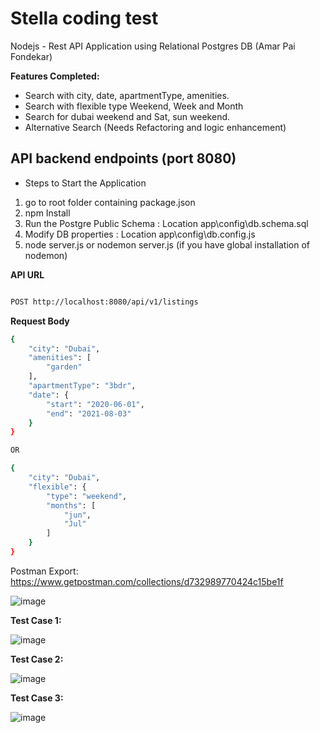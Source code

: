 # Stella coding test
Nodejs - Rest API Application using Relational Postgres DB  (Amar Pai Fondekar)


**Features Completed:**
* Search with city, date, apartmentType, amenities.
* Search with flexible type Weekend, Week and Month
* Search for dubai weekend and Sat, sun weekend.
* Alternative Search (Needs Refactoring and logic enhancement)


## API backend endpoints (port 8080)

* Steps to Start the Application
1) go to root folder containing package.json
2) npm Install
3) Run the Postgre Public Schema : Location app\config\db.schema.sql
4) Modify DB properties : Location app\config\db.config.js
5) node server.js or nodemon server.js (if you have global installation of nodemon)


**API URL**

```bash

POST http://localhost:8080/api/v1/listings

```

**Request Body**

```bash
{
    "city": "Dubai",
    "amenities": [
        "garden"
    ],
    "apartmentType": "3bdr",
    "date": {
        "start": "2020-06-01",
        "end": "2021-08-03"
    }
}

OR

{
    "city": "Dubai",
    "flexible": {
        "type": "weekend",
        "months": [
            "jun",
            "Jul"
        ]
    }
}

```


Postman Export: https://www.getpostman.com/collections/d732989770424c15be1f

![image](https://user-images.githubusercontent.com/10544557/126906143-4ff16a2a-78e1-4fb9-a6c3-70f1a3193ba9.png)


**Test Case 1:**

![image](https://user-images.githubusercontent.com/10544557/126906202-b00a96dc-ce72-421b-be6c-c998b19d0461.png)

**Test Case 2:** 

![image](https://user-images.githubusercontent.com/10544557/126906239-b76b88d9-c9bc-498b-a6b2-a1fb4ff8ae0d.png)

**Test Case 3:**

![image](https://user-images.githubusercontent.com/10544557/126906257-067abf55-bb68-4c7e-af3c-d9cb9d1d9032.png)



